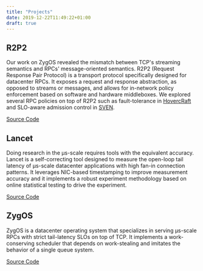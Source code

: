 ```yaml
---
title: "Projects"
date: 2019-12-22T11:49:22+01:00
draft: true
---
```


## R2P2
Our work on ZygOS revealed the mismatch between TCP's streaming semantics and RPCs' message-oriented semantics. R2P2 (Request Response Pair Protocol) is a transport protocol specifically designed for datacenter RPCs. It exposes a request and response abstraction, as opposed to streams or messages, and allows for in-network policy enforcement based on software and hardware middleboxes. We explored several RPC policies on top of R2P2 such as fault-tolerance in [HovercRaft](/pubs/hovercraft.pdf) and SLO-aware admission control in [SVEN](/pubs/sven.pdf).

<i class="fab fa-github"></i> [Source Code](https://github.com/epfl-dcsl/r2p2)

## Lancet
Doing research in the μs-scale requires tools with the equivalent accuracy. Lancet is a self-correcting tool designed to measure the open-loop tail latency of μs-scale datacenter applications with high fan-in connection patterns. It leverages NIC-based timestamping to improve measurement accuracy and it implements a robust experiment methodology based on online statistical testing to drive the experiment.

<i class="fab fa-github"></i> [Source Code](https://github.com/epfl-dcsl/lancet-tool)

## ZygOS
ZygOS is a datacenter operating system that specializes in serving μs-scale RPCs with strict tail-latency SLOs on top of TCP. It implements a work-conserving scheduler that depends on work-stealing and imitates the behavior of a single queue system.

<i class="fab fa-github"></i> [Source Code](https://github.com/ix-project/zygos)
